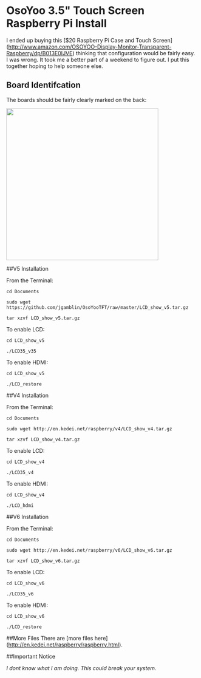 # OsoYoo 3.5" Touch Screen Raspberry Pi Install

I ended up buying this [$20 Raspberry Pi Case and Touch Screen] 
(http://www.amazon.com/OSOYOO-Display-Monitor-Transparent-Raspberry/dp/B013E0IJVE) thinking that configuration would be fairly easy. I was wrong. It took me a better part of a weekend to figure out.  I put this together hoping to help someone else. 

## Board Identifcation 

The boards should be fairly clearly marked on the back:

<img src="http://jerrygamblin.com/wp-content/uploads/2016/05/2016-05-01-16.06.46.jpg" width="400">


##V5 Installation

From the Terminal:

 `cd Documents `
 
 `sudo wget https://github.com/jgamblin/OsoYooTFT/raw/master/LCD_show_v5.tar.gz `
 
 `tar xzvf LCD_show_v5.tar.gz `
 

To enable LCD:

 `cd LCD_show_v5 `
 
 `./LCD35_v35 `
 
 To enable HDMI:

 `cd LCD_show_v5`
 
 `./LCD_restore`
 
 
##V4 Installation

From the Terminal:

 `cd Documents`
 
 `sudo wget http://en.kedei.net/raspberry/v4/LCD_show_v4.tar.gz`
 
 `tar xzvf LCD_show_v4.tar.gz`
 

To enable LCD:

 `cd LCD_show_v4`
 
 `./LCD35_v4`
 
 To enable HDMI:

 `cd LCD_show_v4`
 
 `./LCD_hdmi`

##V6 Installation

From the Terminal:

 `cd Documents`
 
 `sudo wget http://en.kedei.net/raspberry/v6/LCD_show_v6.tar.gz`
 
 `tar xzvf LCD_show_v6.tar.gz`
 

To enable LCD:

 `cd LCD_show_v6`
 
 `./LCD35_v6`
 
 To enable HDMI:

 `cd LCD_show_v6`
 
 `./LCD_restore`
 
##More Files
 There are [more files here] (http://en.kedei.net/raspberry/raspberry.html).
 
##Important Notice
 
*I dont know what I am doing. This could break your system.* 
